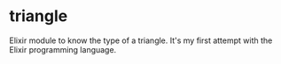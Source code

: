 # triangle
Elixir module to know the type of a triangle. It's my first attempt with the Elixir programming language.
